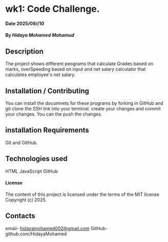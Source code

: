 # wk1: Code Challenge.
#### Date 2025/09//10
#### By *Hidaya Mohamed Mohamud*
## Description
The project shows different peograms that calculate Grades based on marks, overSpeeding based on input and net salary calculator that calculates employee's net salary.


## Installation / Contributing
You can install the documnets for these programs by forking in GitHub and git clone the SSH link into your terminal. create your changes and commit your changes. You can the push the changes.

## installation Requirements
Git and GitHub.

## Technologies used 
HTML
JavaScript
GitHub

#### License
The content of this project is licensed under the terms of the MIT license Copyright (c) 2025.

## Contacts 
email- hidayamohamed002@gmail.com
GitHub- github.com/HidayaMohamed



